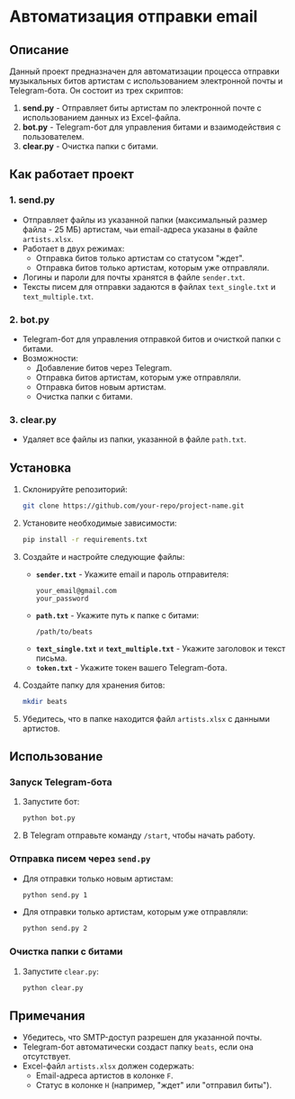 # Автоматизация отправки email

## Описание

Данный проект предназначен для автоматизации процесса отправки музыкальных битов артистам с использованием электронной почты и Telegram-бота. Он состоит из трех скриптов:

1. **send.py** - Отправляет биты артистам по электронной почте с использованием данных из Excel-файла.
2. **bot.py** - Telegram-бот для управления битами и взаимодействия с пользователем.
3. **clear.py** - Очистка папки с битами.

## Как работает проект

### 1. **send.py**
- Отправляет файлы из указанной папки (максимальный размер файла - 25 МБ) артистам, чьи email-адреса указаны в файле `artists.xlsx`.
- Работает в двух режимах:
  - Отправка битов только артистам со статусом "ждет".
  - Отправка битов только артистам, которым уже отправляли.
- Логины и пароли для почты хранятся в файле `sender.txt`.
- Тексты писем для отправки задаются в файлах `text_single.txt` и `text_multiple.txt`.

### 2. **bot.py**
- Telegram-бот для управления отправкой битов и очисткой папки с битами.
- Возможности:
  - Добавление битов через Telegram.
  - Отправка битов артистам, которым уже отправляли.
  - Отправка битов новым артистам.
  - Очистка папки с битами.

### 3. **clear.py**
- Удаляет все файлы из папки, указанной в файле `path.txt`.

## Установка

1. Склонируйте репозиторий:
   ```bash
   git clone https://github.com/your-repo/project-name.git
2. Установите необходимые зависимости:
   ```bash
   pip install -r requirements.txt
   ```
3. Создайте и настройте следующие файлы:
   - **`sender.txt`** - Укажите email и пароль отправителя:
     ```
     your_email@gmail.com
     your_password
     ```
   - **`path.txt`** - Укажите путь к папке с битами:
     ```
     /path/to/beats
     ```
   - **`text_single.txt`** и **`text_multiple.txt`** - Укажите заголовок и текст письма.
   - **`token.txt`** - Укажите токен вашего Telegram-бота.

4. Создайте папку для хранения битов:
   ```bash
   mkdir beats
   ```

5. Убедитесь, что в папке находится файл `artists.xlsx` с данными артистов.

## Использование

### Запуск Telegram-бота
1. Запустите бот:
   ```bash
   python bot.py
   ```
2. В Telegram отправьте команду `/start`, чтобы начать работу.

### Отправка писем через `send.py`
- Для отправки только новым артистам:
  ```bash
  python send.py 1
  ```
- Для отправки только артистам, которым уже отправляли:
  ```bash
  python send.py 2
  ```

### Очистка папки с битами
1. Запустите `clear.py`:
   ```bash
   python clear.py
   ```

## Примечания
- Убедитесь, что SMTP-доступ разрешен для указанной почты.
- Telegram-бот автоматически создаст папку `beats`, если она отсутствует.
- Excel-файл `artists.xlsx` должен содержать:
  - Email-адреса артистов в колонке `F`.
  - Статус в колонке `H` (например, "ждет" или "отправил биты").
